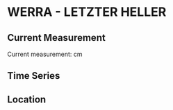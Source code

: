 # WERRA - LETZTER HELLER

## Current Measurement

Current measurement: <Value topic="rivers/pegel-online/WERRA/LETZTER-HELLER/measurementValue"/> cm

## Time Series

<TimeSeries topic="rivers/pegel-online/WERRA/LETZTER-HELLER/measurementValue" period="week" />

## Location

<WorldMap>
  <Marker lat="51.415650785940464" lon="9.678081492741569" labelTopic="rivers/pegel-online/WERRA/LETZTER-HELLER/measurementValue" />
</WorldMap>
